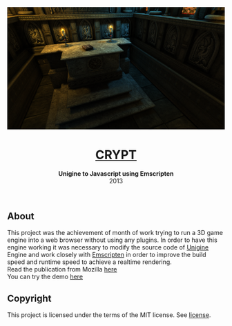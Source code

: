<div align="center"><img src="assets/screenshots/00.png"></div>
<h1 align="center"><a href="https://anthonyliot.github.io/crypt/">CRYPT</a></h1>
<p align="center">
<strong>Unigine to Javascript using Emscripten</strong>
<br>2013
</p>
<br/>
<h2>About</h2>
This project was the achievement of month of work trying to run a 3D game engine into a web browser without using any plugins. In order to have this engine working it was necessary to modify the source code of <a href="https://unigine.com">Unigine</a> Engine and work closely with <a href="https://emscripten.org">Emscripten</a> in order to improve the build speed and runtime speed to achieve a realtime rendering.
<br>
Read the publication from Mozilla <a href="https://blog.mozilla.org/futurereleases/2013/02/20/one-developer-one-impressive-3d-game-demo-ported-to-the-web-with-no-plugins">here</a>
<br>
You can try the demo <a href="https://anthonyliot.github.io/crypt/">here</a>

<h2>Copyright</h2>
This project is licensed under the terms of the MIT license. See <a href="LICENSE">license</a>.